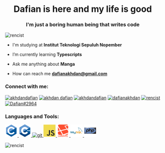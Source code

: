 <h1 align="center">Dafian is here and my life is good</h1>
<h3 align="center">I'm just a boring human being that writes code</h3>

<p align="left"> <img src="https://komarev.com/ghpvc/?username=rencist&label=Profile%20views&color=0e75b6&style=flat" alt="rencist" /> </p>

- I'm studying at **Institut Teknologi Sepuluh Nopember**

- I’m currently learning **Typescripts**

- Ask me anything about **Manga**

- How can reach me **dafianakhdan@gmail.com**

<h3 align="left">Connect with me:</h3>
<p align="left">
<a href="https://twitter.com/akhdandafian" target="blank"><img align="center" src="https://raw.githubusercontent.com/rahuldkjain/github-profile-readme-generator/master/src/images/icons/Social/twitter.svg" alt="akhdandafian" height="30" width="40" /></a>
<a href="https://linkedin.com/in/akhdan dafian" target="blank"><img align="center" src="https://raw.githubusercontent.com/rahuldkjain/github-profile-readme-generator/master/src/images/icons/Social/linked-in-alt.svg" alt="akhdan dafian" height="30" width="40" /></a>
<a href="https://instagram.com/akhdandafian" target="blank"><img align="center" src="https://raw.githubusercontent.com/rahuldkjain/github-profile-readme-generator/master/src/images/icons/Social/instagram.svg" alt="akhdandafian" height="30" width="40" /></a>
<a href="https://www.hackerrank.com/dafianakhdan" target="blank"><img align="center" src="https://raw.githubusercontent.com/rahuldkjain/github-profile-readme-generator/master/src/images/icons/Social/hackerrank.svg" alt="dafianakhdan" height="30" width="40" /></a>
<a href="https://codeforces.com/profile/rencist" target="blank"><img align="center" src="https://raw.githubusercontent.com/rahuldkjain/github-profile-readme-generator/master/src/images/icons/Social/codeforces.svg" alt="rencist" height="30" width="40" /></a>
<a href="https://discord.gg/Dafian#2964" target="blank"><img align="center" src="https://raw.githubusercontent.com/rahuldkjain/github-profile-readme-generator/master/src/images/icons/Social/discord.svg" alt="Dafian#2964" height="30" width="40" /></a>
</p>

<h3 align="left">Languages and Tools:</h3>
<p align="left"> <a href="https://www.cprogramming.com/" target="_blank" rel="noreferrer"> <img src="https://raw.githubusercontent.com/devicons/devicon/master/icons/c/c-original.svg" alt="c" width="40" height="40"/> </a> <a href="https://www.w3schools.com/cpp/" target="_blank" rel="noreferrer"> <img src="https://raw.githubusercontent.com/devicons/devicon/master/icons/cplusplus/cplusplus-original.svg" alt="cplusplus" width="40" height="40"/> </a> <a href="https://git-scm.com/" target="_blank" rel="noreferrer"> <img src="https://www.vectorlogo.zone/logos/git-scm/git-scm-icon.svg" alt="git" width="40" height="40"/> </a> <a href="https://developer.mozilla.org/en-US/docs/Web/JavaScript" target="_blank" rel="noreferrer"> <img src="https://raw.githubusercontent.com/devicons/devicon/master/icons/javascript/javascript-original.svg" alt="javascript" width="40" height="40"/> </a> <a href="https://laravel.com/" target="_blank" rel="noreferrer"> <img src="https://raw.githubusercontent.com/devicons/devicon/master/icons/laravel/laravel-plain-wordmark.svg" alt="laravel" width="40" height="40"/> </a> <a href="https://www.mysql.com/" target="_blank" rel="noreferrer"> <img src="https://raw.githubusercontent.com/devicons/devicon/master/icons/mysql/mysql-original-wordmark.svg" alt="mysql" width="40" height="40"/> </a> <a href="https://www.php.net" target="_blank" rel="noreferrer"> <img src="https://raw.githubusercontent.com/devicons/devicon/master/icons/php/php-original.svg" alt="php" width="40" height="40"/> </a> </p>

<p><img align="center" src="https://github-readme-stats.vercel.app/api/top-langs?username=rencist&show_icons=true&locale=en&layout=compact" alt="rencist" /></p>
